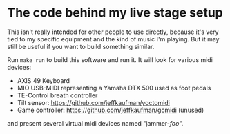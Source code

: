 # The code behind my live stage setup

This isn't really intended for other people to use directly, because it's very
tied to my specific equipment and the kind of music I'm playing.  But it may
still be useful if you want to build something similar.

Run `make run` to build this software and run it.  It will look for various
midi devices:

* AXIS 49 Keyboard
* MIO USB-MIDI representing a Yamaha DTX 500 used as foot pedals
* TE-Control breath controller
* Tilt sensor: https://github.com/jeffkaufman/yoctomidi
* Game controller: https://github.com/jeffkaufman/gcmidi (unused)

and present several virtual midi devices named "jammer-_foo_".
